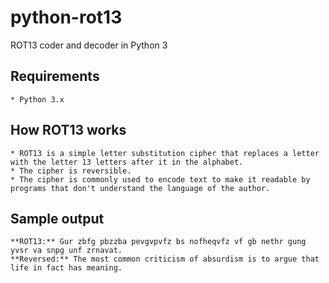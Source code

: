 # python-rot13
 ROT13 coder and decoder in Python 3

## Requirements

    * Python 3.x

## How ROT13 works

    * ROT13 is a simple letter substitution cipher that replaces a letter with the letter 13 letters after it in the alphabet.
    * The cipher is reversible.
    * The cipher is commonly used to encode text to make it readable by programs that don't understand the language of the author.

## Sample output

```
**ROT13:** Gur zbfg pbzzba pevgvpvfz bs nofheqvfz vf gb nethr gung yvsr va snpg unf zrnavat.
**Reversed:** The most common criticism of absurdism is to argue that life in fact has meaning.
```
